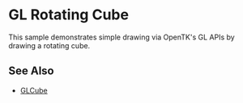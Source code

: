 GL Rotating Cube
================

This sample demonstrates simple drawing via OpenTK's GL APIs by
drawing a rotating cube.

See Also
--------
* [GLCube](https://github.com/xamarin/monodroid-samples/tree/master/GLCube)
